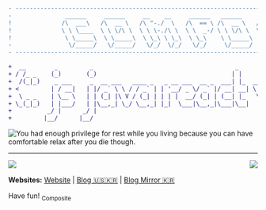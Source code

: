 ```diff
- ---------------------------------------------------------------------------------------------------------------------- -
-               ______     ______     __    __     ______   ______     ______     __     ______   ______                 -
!              /\  ___\   /\  __ \   /\ "-./  \   /\  == \ /\  __ \   /\  ___\   /\ \   /\__  _\ /\  ___\                !
!              \ \ \____  \ \ \/\ \  \ \ \-./\ \  \ \  _-/ \ \ \/\ \  \ \___  \  \ \ \  \/_/\ \/ \ \  __\                !
!               \ \_____\  \ \_____\  \ \_\ \ \_\  \ \_\    \ \_____\  \/\_____\  \ \_\    \ \_\  \ \_____\              !
-                \/_____/   \/_____/   \/_/  \/_/   \/_/     \/_____/   \/_____/   \/_/     \/_/   \/_____/              -
- ---------------------------------------------------------------------------------------------------------------------- -
```
```diff
+  __        _         _                                        _                                      _ _            __ +
+ / /_ _    (_)       (_)                                      | |                                    | | |        _ _\ \+
+  /(_|_)    _ ___     _  __ ___   ____ _   _ __ ___  __ _  ___| |_  __   ___   _  ___   _____   _____| | |_ ___  (_|_)\ +
+ <         | / __|   | |/ _` \ \ / / _` | | '__/ _ \/ _` |/ __| __| \ \ / / | | |/ _ \ / __\ \ / / _ \ | __/ _ \       >+
+  \ _ _    | \__ \   | | (_| |\ V / (_| | | | |  __/ (_| | (__| |_   \ V /| |_| |  __/ \__ \\ V /  __/ | ||  __/  _ _ / +
+ \_(_|_)   | |___/   | |\__,_| \_/ \__,_| |_|  \___|\__,_|\___|\__|   \_/  \__,_|\___| |___/ \_/ \___|_|\__\___| (_|_)_/+
+          _/ |      _/ |                                                                                                +
+         |__/      |__/                                                                                                 +
```

![You had enough privilege for rest while you living because you can have comfortable relax after you die though.](https://res.cloudinary.com/practicaldev/image/fetch/s--sy8ZkrUV--/c_imagga_scale,f_auto,fl_progressive,h_420,q_auto,w_1000/https://dev-to-uploads.s3.amazonaws.com/uploads/articles/av606rjwkei2acvjjzhj.png)

---

<a href="https://github.com/anuraghazra/github-readme-stats">
  <img align="left" src="https://github-readme-stats.vercel.app/api?username=composite&count_private=true&show_icons=true&theme=github_dark" />
</a>
<a href="https://github.com/anuraghazra/github-readme-stats">
  <img align="right" src="https://github-readme-stats.vercel.app/api/top-langs/?username=composite&count_private=true&show_icons=true&theme=github_dark" />
</a>

<br>

**Websites:**
[Website](http://comne.kr)
|
[Blog 🇺🇸🇰🇷](https://dev.to/composite)
|
[Blog Mirror 🇰🇷](https://velog.io/@composite)

Have fun!
<sub>Composite</sub>
